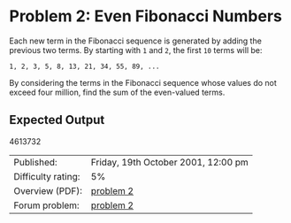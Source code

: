 # Problem 2: Even Fibonacci Numbers

Each new term in the Fibonacci sequence is generated by adding the previous two terms. By starting with `1` and `2`, the first `10` terms will be:

```
1, 2, 3, 5, 8, 13, 21, 34, 55, 89, ...
```
By considering the terms in the Fibonacci sequence whose values do not exceed four million, find the sum of the even-valued terms.

## Expected Output
4613732

|                    |                                                |
|--------------------|------------------------------------------------|
| Published:         | Friday, 19th October 2001, 12:00 pm            |
| Difficulty rating: | 5%                                             |
| Overview (PDF):    | [problem 2](./002_overview.pdf)                |
| Forum problem:     | [problem 2](https://projecteuler.net/thread=2) |